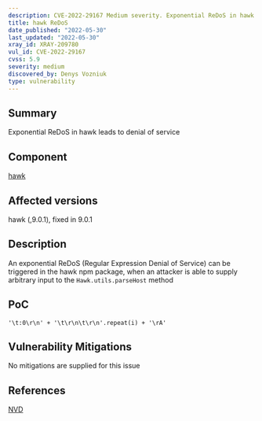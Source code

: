 ```yaml
---
description: CVE-2022-29167 Medium severity. Exponential ReDoS in hawk leads to denial of service
title: hawk ReDoS
date_published: "2022-05-30"
last_updated: "2022-05-30"
xray_id: XRAY-209780
vul_id: CVE-2022-29167
cvss: 5.9
severity: medium
discovered_by: Denys Vozniuk
type: vulnerability
---
```

## Summary
Exponential ReDoS in hawk leads to denial of service

## Component

[hawk](https://www.npmjs.com/package/hawk)

## Affected versions

hawk (,9.0.1), fixed in 9.0.1

## Description

An exponential ReDoS (Regular Expression Denial of Service) can be triggered in the hawk npm package, when an attacker is able to supply arbitrary input to the `Hawk.utils.parseHost` method

## PoC

`'\t:0\r\n' + '\t\r\n\t\r\n'.repeat(i) + '\rA'`

## Vulnerability Mitigations

No mitigations are supplied for this issue

## References

[NVD](https://nvd.nist.gov/vuln/detail/CVE-2022-29167)